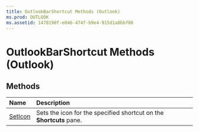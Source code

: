```yaml
---
title: OutlookBarShortcut Methods (Outlook)
ms.prod: OUTLOOK
ms.assetid: 1478190f-e046-474f-b9e4-915d1a8bbf06
---
```



# OutlookBarShortcut Methods (Outlook)

## Methods



|**Name**|**Description**|
|:-----|:-----|
|[SetIcon](outlookbarshortcut-seticon-method-outlook.md)|Sets the icon for the specified shortcut on the  **Shortcuts** pane.|

